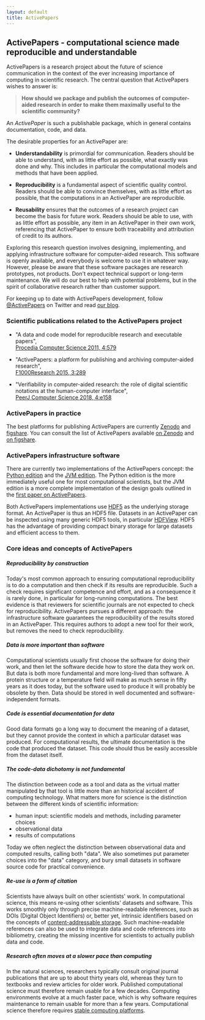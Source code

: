 ```yaml
---
layout: default
title: ActivePapers
---
```


## ActivePapers - computational science made reproducible and understandable

ActivePapers is a research project about the future of science communication
in the context of the ever increasing importance of computing in scientific
research. The central question that ActivePapers wishes to answer is:

> **How should we package and publish the outcomes of
> computer-aided research in order to make them maximally useful
> to the scientific community?**

An *ActivePaper* is such a publishable package, which in general
contains documentation, code, and data.

The desirable properties for an ActivePaper are:

 - **Understandability** is primordial for communication. Readers
   should be able to understand, with as little effort as possible,
   what exactly was done and why. This includes in particular the
   computational models and methods that have been applied.

 - **Reproducibility** is a fundamental aspect of scientific quality
   control. Readers should be able to convince themselves, with as
   little effort as possible, that the computations in an ActivePaper
   are reproducible.

 - **Reusability** ensures that the outcomes of a research project
   can become the basis for future work. Readers should be able to
   use, with as little effort as possible, any item in an ActivePaper
   in their own work, referencing that ActivePaper to ensure both
   traceability and attribution of credit to its authors.

Exploring this research question involves designing, implementing, and
applying infrastructure software for computer-aided research. This
software is openly available, and everybody is welcome to use it in
whatever way. However, please be aware that these software packages
are research prototypes, not products.  Don't expect technical support
or long-term maintenance. We will do our best to help with potential
problems, but in the spirit of collaborative research rather than
customer support.

For keeping up to date with ActivePapers development,
follow [@ActivePapers](https://twitter.com/ActivePapers) on Twitter
and read [our blog](http://www.activepapers.org/blog.html).

### Scientific publications related to the ActivePapers project

 - "A data and code model for reproducible research and executable papers",  
   [Procedia Computer Science 2011, 4:579](https://doi.org/10.1016%2Fj.procs.2011.04.061)

 - "ActivePapers: a platform for publishing and archiving computer-aided research",  
    [F1000Research 2015, 3:289](https://doi.org/10.12688/f1000research.5773.3)

 - "Verifiability in computer-aided research: the role of digital scientific
   notations at the human-computer interface",  
   [PeerJ Computer Science 2018, 4:e158](https://doi.org/10.7717/peerj-cs.158)

### ActivePapers in practice

The best platforms for publishing ActivePapers are currently
[Zenodo](http://zenodo.org) and [figshare](http://figshare.com/). You
can consult the list of ActivePapers available
[on Zenodo](https://zenodo.org/search?f=keyword&p=ActivePapers)
and
[on figshare](http://figshare.com/search?q=ActivePapers).

### ActivePapers infrastructure software

There are currently two implementations of the ActivePapers
concept: the [Python edition](./python-edition/) and the
[JVM edition](./jvm-edition). The Python edition is the more
immediately useful one for most computational scientists, but
the JVM edition is a more complete implementation of the
design goals outlined in the [first paper on ActivePapers](https://doi.org/10.1016%2Fj.procs.2011.04.061).

Both ActivePapers implementations use
[HDF5](http://www.hdfgroup.org/HDF5/) as the underlying storage
format. An ActivePaper is thus an HDF5 file. Datasets in an
ActivePaper can be inspected using many generic HDF5 tools, in
particular [HDFView](http://www.hdfgroup.org/hdf-java-html/hdfview/).
HDF5 has the advantage of providing compact binary storage for large
datasets and efficient access to them.

### Core ideas and concepts of ActivePapers

##### Reproducibility by construction

Today's most common approach to ensuring computational reproducibility
is to do a computation and then check if its results are reproducible.
Such a check requires significant competence and effort, and as a
consequence it is rarely done, in particular for long-running
computations. The best evidence is that reviewers for scientific
journals are not expected to check for reproducibility. ActivePapers
pursues a different approach: the infrastructure software guarantees
the reproducibility of the results stored in an ActivePaper. This
requires authors to adopt a new tool for their work, but removes the
need to check reproducibility.

##### Data is more important than software

Computational scientists usually first choose the software for doing
their work, and then let the software decide how to store the data
they work on. But data is both more fundamental and more long-lived
than software. A protein structure or a temperature field will make as
much sense in fifty years as it does today, but the software used to
produce it will probably be obsolete by then. Data should be stored in
well documented and software-independent formats.

##### Code is essential documentation for data

Good data formats go a long way to document the meaning of a dataset,
but they cannot provide the context in which a particular dataset was
produced. For computational results, the ultimate documentation is the
code that produced the dataset. This code should thus be easily
accessible from the dataset itself.

##### The code-data dichotomy is not fundamental

The distinction between code as a tool and data as the virtual matter
manipulated by that tool is little more than an historical accident of
computing technology. What matters more for science is the distinction
between the different kinds of scientific information:

 - human input: scientific models and methods,
   including parameter choices
 - observational data
 - results of computations

Today we often neglect the distinction between observational data and
computed results, calling both "data". We also sometimes put parameter
choices into the "data" category, and bury small datasets in software
source code for practical convenience.

##### Re-use is a form of citation

Scientists have always built on other scientists' work. In
computational science, this means re-using other scientists' datasets
and software. This works smoothly only through precise
machine-readable references, such as DOIs (Digital Object Identifiers)
or, better yet, intrinsic identifiers based on the concepts of
[content-addressable storage](https://en.wikipedia.org/wiki/Content-addressable_storage).
Such machine-readable references can also
be used to integrate data and code references into bibliometry,
creating the missing incentive for scientists to actually publish data
and code.

##### Research often moves at a slower pace than computing

In the natural sciences, researchers typically consult original
journal publications that are up to about thirty years old, whereas
they turn to textbooks and review articles for older work.
Published computational science must therefore remain usable
for a few decades. Computing environments evolve at a much
faster pace, which is why software requires maintenance
to remain usable for more than a few years. Computational
science therefore requires
[stable computing platforms](http://khinsen.wordpress.com/2013/08/14/platforms-for-reproducible-research/).
